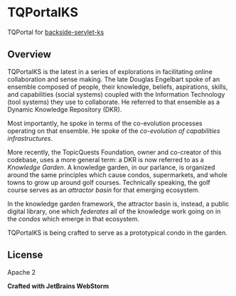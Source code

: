 # TQPortalKS
TQPortal for [backside-servlet-ks](BacksideServletKS "https://github.com/topicquests/backside-servlet-ks")

## Overview ##
TQPortalKS is the latest in a series of explorations in facilitating online collaboration and sense making.  The late Douglas Engelbart spoke of an ensemble composed of people, their knowledge, beliefs, aspirations, skills, and capabilities (social systems) coupled with the Information Technology (tool systems) they use to collaborate. He referred to that ensemble as a Dynamic Knowledge Repository (DKR).

Most importantly, he spoke in terms of the co-evolution processes operating on that ensemble.  He spoke of the *co-evolution of capabilities infrastructures*.

More recently, the TopicQuests Foundation, owner and co-creator of this codebase, uses a more general term: a DKR is now referred to as a *Knowledge Garden*.  A knowledge garden, in our parlance, is organized around the same principles which cause condos, supermarkets, and whole towns to grow up around golf courses.  Technically speaking, the golf course serves as an *attractor basin* for that emerging ecosystem.

In the knowledge garden framework, the attractor basin is, instead, a public digital library, one which *federates* all of the knowledge work going on in the *condos* which emerge in that ecosystem.

TQPortalKS is being crafted to serve as a prototypical condo in the garden.

## License ##
Apache 2

**Crafted with JetBrains WebStorm**
